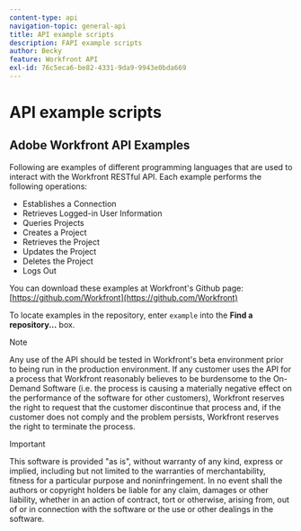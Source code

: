 ```yaml
---
content-type: api
navigation-topic: general-api
title: API example scripts
description: FAPI example scripts
author: Becky
feature: Workfront API
exl-id: 76c5eca6-be82-4331-9da9-9943e0bda669
---
```


# API example scripts

## Adobe Workfront API Examples

Following are examples of different programming languages that are used to interact with the Workfront RESTful API. Each example performs the following operations:

* Establishes a Connection
* Retrieves Logged-in User Information
* Queries Projects
* Creates a Project
* Retrieves the Project
* Updates the Project
* Deletes the Project
* Logs Out

You can download these examples at Workfront's Github page:&nbsp; [https://github.com/Workfront](https://github.com/Workfront)

To locate examples in the repository, enter `example` into the **Find a repository...** box.

>[!NOTE]
>
>Any use of the API should be tested in Workfront's beta environment prior to being run in the production environment. If any customer uses the API for a process that Workfront reasonably believes to be burdensome to the On-Demand Software (i.e. the process is causing a materially negative effect on the performance of the software for other customers), Workfront reserves the right to request that the customer discontinue that process and, if the customer does not comply and the problem persists, Workfront reserves the right to terminate the process.

>[!IMPORTANT]
>
>This software is provided "as is", without warranty of any kind, express or implied, including but not limited to the warranties of merchantability, fitness for a particular purpose and noninfringement. In no event shall the authors or copyright holders be liable for any claim, damages or other liability, whether in an action of contract, tort or otherwise, arising from, out of or in connection with the software or the use or other dealings in the software.
